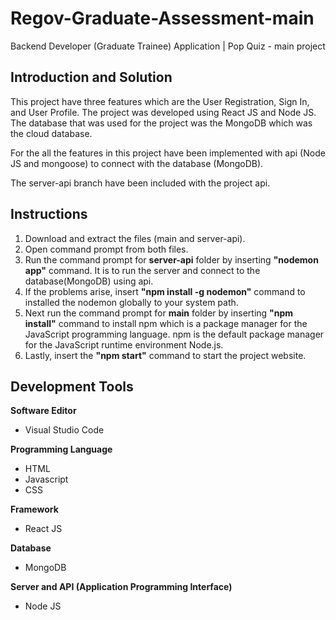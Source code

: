 # Regov-Graduate-Assessment-main 

Backend Developer (Graduate Trainee) Application | Pop Quiz - main project

## Introduction and Solution

This project have three features which are the User Registration, Sign In, and User Profile. The project was developed using React JS and Node JS. The database that was used for the project was the MongoDB which was the cloud database. 

For the all the features in this project have been implemented with api (Node JS and mongoose) to connect with the database (MongoDB).

The server-api branch have been included with the project api.

## Instructions

1. Download and extract the files (main and server-api).
2. Open command prompt from both files.
3. Run the command prompt for **server-api** folder by inserting **"nodemon app"** command. It is to run the server and connect to the database(MongoDB) using api.
4. If the problems arise, insert **"npm install -g nodemon"** command to installed the nodemon globally to your system path.
5. Next run the command prompt for **main** folder by inserting **"npm install"** command to install npm which is a package manager for the JavaScript programming language. npm is the default package manager for the JavaScript runtime environment Node.js.
6. Lastly, insert the **"npm start"** command to start the project website.

## Development Tools 

**Software Editor** 
- Visual Studio Code

**Programming Language**
- HTML
- Javascript
- CSS

**Framework**
- React JS

**Database**
- MongoDB

**Server and API (Application Programming Interface)**
- Node JS 





